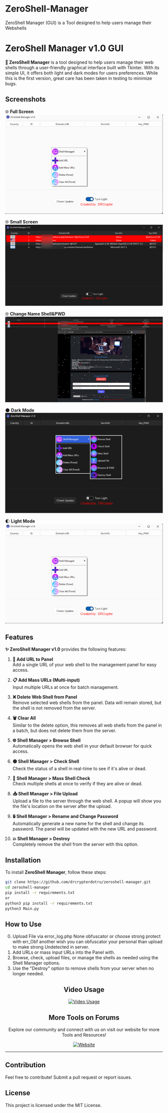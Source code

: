 # ZeroShell-Manager
 ZeroShell Manager (GUI) is a Tool designed to help users manage their Webshells
# ZeroShell Manager v1.0 GUI

**🚀 ZeroShell Manager** is a tool designed to help users manage their web shells through a user-friendly graphical interface built with Tkinter. With its simple UI, it offers both light and dark modes for users preferences. While this is the first version, great care has been taken in testing to minimize bugs.

## Screenshots 


🌐 **Full Screen**  
![Full Screen](https://raw.githubusercontent.com/drcrypterdotru/ZeroShell-Manager/refs/heads/main/Screenshot/light_mode.png)

🌐 **Small Screen**  
![Small Screen](https://raw.githubusercontent.com/drcrypterdotru/ZeroShell-Manager/refs/heads/main/Screenshot/small.png)


🌐 **Change Name Shell&PWD**  
![Change Name&PWD](https://raw.githubusercontent.com/drcrypterdotru/ZeroShell-Manager/refs/heads/main/Screenshot/changename_pwd.png)

🌑 **Dark Mode**  
![Dark Mode](https://raw.githubusercontent.com/drcrypterdotru/ZeroShell-Manager/refs/heads/main/Screenshot/dark_mode.png)

🌓 **Light Mode**  
![Light Mode](https://raw.githubusercontent.com/drcrypterdotru/ZeroShell-Manager/refs/heads/main/Screenshot/light_mode.png)


## Features 
**✨ ZeroShell Manager v1.0** provides the following features:

1. **🔗 Add URL to Panel**  
   Add a single URL of your web shell to the management panel for easy access.

2. **📋 Add Mass URLs (Multi-input)**  
   Input multiple URLs at once for batch management.

3. **❌ Delete Web Shell from Panel**  
   Remove selected web shells from the panel. Data will remain stored, but the shell is not removed from the server.

4. **🗑️ Clear All**  
   Similar to the delete option, this removes all web shells from the panel in a batch, but does not delete them from the server.

5. **🌐 Shell Manager > Browse Shell**  
   Automatically opens the web shell in your default browser for quick access.

6. **🟢 Shell Manager > Check Shell**  
   Check the status of a shell in real-time to see if it's alive or dead.

7. **🔄 Shell Manager > Mass Shell Check**  
   Check multiple shells at once to verify if they are alive or dead.

8. **📤 Shell Manager > File Upload**  
   Upload a file to the server through the web shell. A popup will show you the file's location on the server after the upload.

9. **🔒 Shell Manager > Rename and Change Password**  
   Automatically generate a new name for the shell and change its password. The panel will be updated with the new URL and password.

10. **💥 Shell Manager > Destroy**  
    Completely remove the shell from the server with this option.

## Installation

To install **ZeroShell Manager**, follow these steps:

```bash
git clone https://github.com/drcrypterdotru/zeroshell-manager.git
cd zeroshell-manager
pip install -r requirements.txt
or 
python3 pip install -r requirements.txt
python3 Main.py
```

## How to Use
0. Upload File via error_log.php None obfuscator or choose strong protect with err_Obf 
another wish you can obfuscator your personal than upload to make strong Undetected in server.
1. Add URLs or mass input URLs into the Panel with.
2. Browse, check, upload files, or manage the shells as needed using the Shell Manager options.
3. Use the "Destroy" option to remove shells from your server when no longer needed.

<div style="text-align: center;">

## Video Usage 
[![Video Usage](https://img.youtube.com/vi/VIDEO_ID/0.jpg)](https://www.youtube.com/watch?v=VIDEO_ID)

## More Tools on Forums

Explore our community and connect with us on visit our website for more Tools and Resources!

[![Website](https://drcrypter.ru/data/assets/logo/logo1.png)](https://drcrypter.ru)

---

</div>

## Contribution

Feel free to contribute! Submit a pull request or report issues.

## License

This project is licensed under the MIT License.
